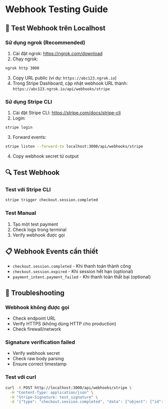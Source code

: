 # Webhook Testing Guide

## 🧪 Test Webhook trên Localhost

### Sử dụng ngrok (Recommended)
1. Cài đặt ngrok: https://ngrok.com/download
2. Chạy ngrok:
```bash
ngrok http 3000
```
3. Copy URL public (ví dụ: `https://abc123.ngrok.io`)
4. Trong Stripe Dashboard, cập nhật webhook URL thành: `https://abc123.ngrok.io/api/webhooks/stripe`

### Sử dụng Stripe CLI
1. Cài đặt Stripe CLI: https://stripe.com/docs/stripe-cli
2. Login:
```bash
stripe login
```
3. Forward events:
```bash
stripe listen --forward-to localhost:3000/api/webhooks/stripe
```
4. Copy webhook secret từ output

## 🔍 Test Webhook

### Test với Stripe CLI
```bash
stripe trigger checkout.session.completed
```

### Test Manual
1. Tạo một test payment
2. Check logs trong terminal
3. Verify webhook được gọi

## 📋 Webhook Events cần thiết

- `checkout.session.completed` - Khi thanh toán thành công
- `checkout.session.expired` - Khi session hết hạn (optional)
- `payment_intent.payment_failed` - Khi thanh toán thất bại (optional)

## 🚨 Troubleshooting

### Webhook không được gọi
- Check endpoint URL
- Verify HTTPS (không dùng HTTP cho production)
- Check firewall/network

### Signature verification failed
- Verify webhook secret
- Check raw body parsing
- Ensure correct timestamp

### Test với curl
```bash
curl -X POST http://localhost:3000/api/webhooks/stripe \
  -H "Content-Type: application/json" \
  -H "Stripe-Signature: test_signature" \
  -d '{"type": "checkout.session.completed", "data": {"object": {"id": "cs_test"}}}'
```
